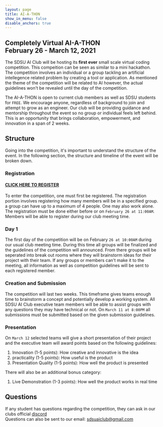 ```yaml
---
layout: page
title: AI-A-THON
show_in_menu: false
disable_anchors: true
---
```

## Completely Virtual AI-A-THON <br> February 26 - March 12, 2021

The SDSU AI Club will be hosting its **first ever** small scale virtual coding competition. This compeition can be seen as similar to a mini hackathon. The competition involves an individual or a group tackling an artificial intellegence related problem by creating a tool or application. As mentioned the theme of the competition will be related to AI however, the actual guidelines won't be revealed until the day of the competition.

The AI-A-THON is open to current club members as well as SDSU students for ```FREE```. We encourage anyone, regardless of background to join and attempt to grow as an engineer. Our club will be providing guidance and mentorship throughout the event so no group or individual feels left behind. This is an opportunity that brings collaboration, empowerment, and innovation in a span of 2 weeks.

## Structure
Going into the competition, it's important to understand the structure of the event. In the following section, the structure and timeline of the event will be broken down.

### Registration
#### [CLICK HERE TO REGISTER](https://forms.gle/sXFUFn6uqy5R9d6M8)
To enter the competition, one must first be registered. The registration portion involves registering how many members will be in a specified group. a group can have up to a maximum of 4 people. One may also work alone. The registration must be done either before or on ```February 26 at 11:00AM```. Members will be able to register during our club meeting time.

### Day 1
The first day of the competition will be on February ```26 at 10:00AM``` during our usual club meeting time. During this time all groups will be finalized and the guidelines of the competition will announced. From there groups will be seperated into break out rooms where they will brainstorm ideas for their project with their team. If any groups or members can't make it to the meeting, all information as well as competition guidelines will be sent to each registered member.

### Creation and Submission
The competition will last two weeks. This timeframe gives teams enough time to brainstorm a concept and potentially develop a working system. All SDSU AI Club executive team members will be able to assist groups with any questions they may have technical or not. On ```March 11 at 8:00PM``` all submissions must be submitted based on the given submission guidelines. 

### Presentation
On ```March 12``` selected teams will give a short presentation of their project and the executive team will award points based on the following guidelines:
1. Innovation (1-5 points): How creative and innovative is the idea
2. practicality (1-5 points): How useful is the product
3. Presentation Quality (1-5 points): How well the product is presented

There will also be an additional bonus category:
1. Live Demonstration (1-3 points): How well the product works in real time

## Questions
If any student has questions regarding the competition, they can ask in our clubs official [discord](https://discord.gg/4MsFArS7JH)<br>
Questions can also be sent to our email: <sdsuaiclub@gmail.com>

